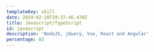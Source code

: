 ```yaml
---
templateKey: skill
date: 2019-02-28T19:37:46.470Z
title: Javascript/TypeScript
id: javascript
description: 'NodeJS, jQuery, Vue, React and Angular'
percentage: 83
---
```


